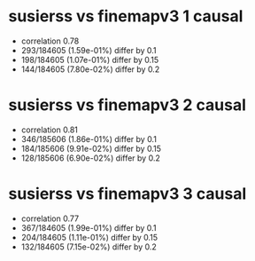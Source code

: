 # susierss vs finemapv3  1 causal

- correlation 0.78
- 293/184605 (1.59e-01%) differ by 0.1
- 198/184605 (1.07e-01%) differ by 0.15
- 144/184605 (7.80e-02%) differ by 0.2


# susierss vs finemapv3  2 causal

- correlation 0.81
- 346/185606 (1.86e-01%) differ by 0.1
- 184/185606 (9.91e-02%) differ by 0.15
- 128/185606 (6.90e-02%) differ by 0.2


# susierss vs finemapv3  3 causal

- correlation 0.77
- 367/184605 (1.99e-01%) differ by 0.1
- 204/184605 (1.11e-01%) differ by 0.15
- 132/184605 (7.15e-02%) differ by 0.2


